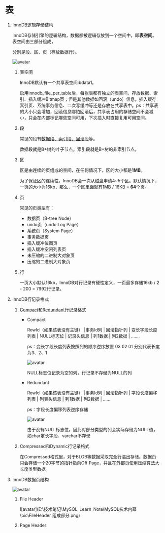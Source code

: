 # 表

1. InnoDB逻辑存储结构

   InnoDB存储引擎的逻辑结构，数据都被逻辑存放到一个空间中，即**表空间**。表空间由三部分组成，  

   分别是段、区、页（存放数据行）。

   ![avatar](D:\Document\RunningWofs\MySQL_Learn_Note\MySQL技术内幕\pic\InnoDB逻辑存储结构.png)

   1. 表空间

      InnoDB默认有一个共享表空间ibdata1。  
      
      启用innodb_file_per_table后，每张表都有独立的表空间，存放数据、索引、插入缓冲Bitmap页；但是其他数据如回滚（undo）信息，插入缓存索引页、系统事务信息、二次写缓冲等还是存放在共享表中。ps：共享表的大小只会增加，回滚信息哪怕回滚后，共享表占用的存储空间不会减小，只会在内部标记哪些空间可用，下次插入时直接复用可用空间。  
      
   2. 段

      常见的段有<u>数据段、索引段、回滚段</u>等。

      数据段就是B+树的叶子节点，索引段就是B+树的非索引节点。

   3. 区

      区是由连续的页组成的空间，在任何情况下，区的大小都是**1MB**。  

      为了保证区的连续性，InnoDB会一次从磁盘申请4~5个区。默认情况下，一页的大小为16kb，那么，一个区里面就有<u>1MB / 16KB = **64**</u>个页。  

   4. 页

      常见的页类型有：

      * 数据页（B-tree Node）
      * undo页（undo Log Page）
      * 系统页（System Page）
      * 事务数据页
      * 插入缓冲位图页
      * 插入缓冲空闲列表页
      * 未压缩的二进制大对象页
      * 压缩的二进制大对象页

   5. 行

      一页大小默认16kb，InnoDB对行记录有硬性定义，一页最多存储16kb / 2 - 200 = 7992行记录。  

2. InnoDB行记录格式

   1. <u>Compact</u>和<u>Redundant</u>行记录格式

      * Compact

        RowId（如果该表没有主键） |事务Id列 | 回滚指针列 | 变长字段长度列表 | NULL标志位 | 记录头信息 | 列1数据 | 列2数据 | ....... 

        ps：变长字段长度列表按照列的顺序逆序放置    03 02 01 分别代表长度为3、2、1                                                

        ![avatar](E:\技术笔记\MySQL_Learn_Note\MySQL技术内幕\pic\Compact记录头信息.png)

        NULL标志位记录为空的列，行记录不存储为NULL的列

      * Redundant

        RowId（如果该表没有主键） |事务Id列 | 回滚指针列 | 字段长度偏移列表 | 列表头信息 | 列1数据 | 列2数据 | ......

        ps：字段长度偏移列表逆序存储 

        ![avatar](E:\技术笔记\MySQL_Learn_Note\MySQL技术内幕\pic\Redundant记录头信息.png)

        由于没有NULL标志位，因此对部分类型的列会实际存储为NULL值，如char定长字段，varchar不存储

   2. Compressed和Dynamic行记录格式

      在Compressed格式里，对于BLOB等数据采取完全行溢出存储，数据页只会存储一个20字节的指针指向Off Page，并且在外部页使用压缩算法大长度类型数据。

3. InnoDB数据页结构

   ![avatar](E:\技术笔记\MySQL_Learn_Note\MySQL技术内幕\pic\InnoDB数据页结构.png)

   1. File Header

      ![avatar](E:\技术笔记\MySQL_Learn_Note\MySQL技术内幕\pic\FileHeader 组成部分.png)

   2. Page Header

      